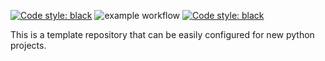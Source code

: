 <a href="https://medmammeri.github.io/python-template/"><img alt="Code style: black" src="https://github.com/medmammeri/python-template/actions/workflows/docs.yml/badge.svg"></a>
![example workflow](https://github.com/medmammeri/python-template/actions/workflows/pipeline.yml/badge.svg)
<a href="https://github.com/psf/black"><img alt="Code style: black" src="https://img.shields.io/badge/code%20style-black-000000.svg"></a>

This is a template repository that can be easily configured for new python 
projects.
